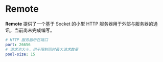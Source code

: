 # Remote

**Remote** 提供了一个基于 Socket 的小型 HTTP 服务器用于外部与服务器的通讯，当前尚未完成编写。

```yml
# HTTP 服务器所在端口
port: 26656
# 请求池大小，用于限制同时最大请求数量
pool-size: 15
```